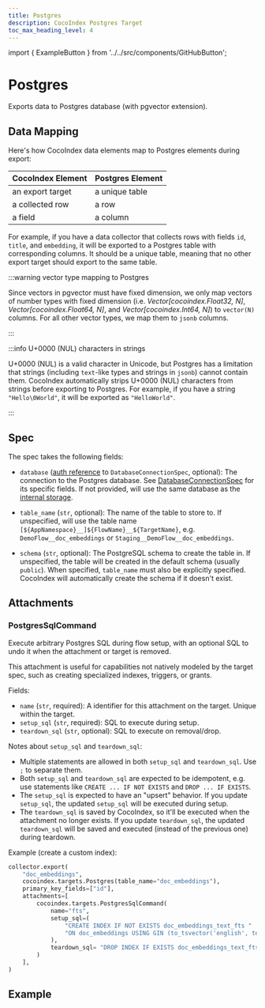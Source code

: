 ```yaml
---
title: Postgres
description: CocoIndex Postgres Target
toc_max_heading_level: 4
---
```


import { ExampleButton } from '../../src/components/GitHubButton';

# Postgres

Exports data to Postgres database (with pgvector extension).

## Data Mapping

Here's how CocoIndex data elements map to Postgres elements during export:

| CocoIndex Element | Postgres Element |
|-------------------|------------------|
| an export target | a unique table |
| a collected row | a row |
| a field | a column |

For example, if you have a data collector that collects rows with fields `id`, `title`, and `embedding`, it will be exported to a Postgres table with corresponding columns.
It should be a unique table, meaning that no other export target should export to the same table.

:::warning vector type mapping to Postgres

Since vectors in pgvector must have fixed dimension, we only map vectors of number types with fixed dimension (i.e. *Vector[cocoindex.Float32, N]*, *Vector[cocoindex.Float64, N]*, and *Vector[cocoindex.Int64, N]*) to `vector(N)` columns.
For all other vector types, we map them to `jsonb` columns.

:::

:::info U+0000 (NUL) characters in strings

U+0000 (NUL) is a valid character in Unicode, but Postgres has a limitation that strings (including `text`-like types and strings in `jsonb`) cannot contain them.
CocoIndex automatically strips U+0000 (NUL) characters from strings before exporting to Postgres. For example, if you have a string `"Hello\0World"`, it will be exported as `"HelloWorld"`.

:::

## Spec

The spec takes the following fields:

* `database` ([auth reference](/docs/core/flow_def#auth-registry) to `DatabaseConnectionSpec`, optional): The connection to the Postgres database.
    See [DatabaseConnectionSpec](/docs/core/settings#databaseconnectionspec) for its specific fields.
    If not provided, will use the same database as the [internal storage](/docs/core/basics#internal-storage).

* `table_name` (`str`, optional): The name of the table to store to. If unspecified, will use the table name `[${AppNamespace}__]${FlowName}__${TargetName}`, e.g. `DemoFlow__doc_embeddings` or `Staging__DemoFlow__doc_embeddings`.

* `schema` (`str`, optional): The PostgreSQL schema to create the table in. If unspecified, the table will be created in the default schema (usually `public`). When specified, `table_name` must also be explicitly specified. CocoIndex will automatically create the schema if it doesn't exist.

## Attachments

### PostgresSqlCommand

Execute arbitrary Postgres SQL during flow setup, with an optional SQL to undo it when the attachment or target is removed.

This attachment is useful for capabilities not natively modeled by the target spec, such as creating specialized indexes, triggers, or grants.

Fields:

* `name` (`str`, required): A identifier for this attachment on the target. Unique within the target.
* `setup_sql` (`str`, required): SQL to execute during setup.
* `teardown_sql` (`str`, optional): SQL to execute on removal/drop.

Notes about `setup_sql` and `teardown_sql`:

* Multiple statements are allowed in both `setup_sql` and `teardown_sql`. Use `;` to separate them.
* Both `setup_sql` and `teardown_sql` are expected to be idempotent, e.g. use statements like `CREATE ... IF NOT EXISTS` and `DROP ... IF EXISTS`.
* The `setup_sql` is expected to have an "upsert" behavior. If you update `setup_sql`, the updated `setup_sql` will be executed during setup.
* The `teardown_sql` is saved by CocoIndex, so it'll be executed when the attachment no longer exists. If you update `teardown_sql`, the updated `teardown_sql` will be saved and executed (instead of the previous one) during teardown.

Example (create a custom index):

```py
collector.export(
    "doc_embeddings",
    cocoindex.targets.Postgres(table_name="doc_embeddings"),
    primary_key_fields=["id"],
    attachments=[
        cocoindex.targets.PostgresSqlCommand(
            name="fts",
            setup_sql=(
                "CREATE INDEX IF NOT EXISTS doc_embeddings_text_fts "
                "ON doc_embeddings USING GIN (to_tsvector('english', text));"
            ),
            teardown_sql= "DROP INDEX IF EXISTS doc_embeddings_text_fts;",
        )
    ],
)
```

## Example

<ExampleButton
  href="https://github.com/cocoindex-io/cocoindex/tree/main/examples/text_embedding"
  text="Text Embedding Example with Postgres"
  margin="16px 0 24px 0"
/>

